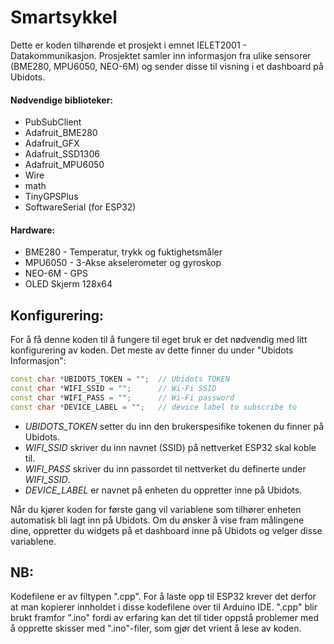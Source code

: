 # Smartsykkel
Dette er koden tilhørende et prosjekt i emnet IELET2001 - Datakommunikasjon.
Prosjektet samler inn informasjon fra ulike sensorer (BME280, MPU6050, NEO-6M) og sender disse til visning i et dashboard på Ubidots.

#### Nødvendige biblioteker:
- PubSubClient
- Adafruit_BME280
- Adafruit_GFX
- Adafruit_SSD1306
- Adafruit_MPU6050
- Wire
- math 
- TinyGPSPlus
- SoftwareSerial (for ESP32)

#### Hardware:
- BME280 - Temperatur, trykk og fuktighetsmåler
- MPU6050 - 3-Akse akselerometer og gyroskop
- NEO-6M - GPS
- OLED Skjerm 128x64

## Konfigurering:
For å få denne koden til å fungere til eget bruk er det nødvendig med litt konfigurering av koden.
Det meste av dette finner du under "Ubidots Informasjon":
```cpp
const char *UBIDOTS_TOKEN = "";  // Ubidots TOKEN
const char *WIFI_SSID = "";      // Wi-Fi SSID
const char *WIFI_PASS = "";      // Wi-Fi password
const char *DEVICE_LABEL = "";   // device label to subscribe to
```
- <em>UBIDOTS_TOKEN</em> setter du inn den brukerspesifike tokenen du finner på Ubidots.
- <em>WIFI_SSID</em> skriver du inn navnet (SSID) på nettverket ESP32 skal koble til.
- <em>WIFI_PASS</em> skriver du inn passordet til nettverket du definerte under <em>WIFI_SSID</em>.
- <em>DEVICE_LABEL</em> er navnet på enheten du oppretter inne på Ubidots.

Når du kjører koden for første gang vil variablene som tilhører enheten automatisk bli lagt inn på Ubidots. Om du ønsker å vise fram målingene dine, oppretter du widgets på et dashboard inne på Ubidots og velger disse variablene.

## NB:
Kodefilene er av filtypen ".cpp". For å laste opp til ESP32 krever det derfor at man kopierer innholdet i disse kodefilene over til Arduino IDE. ".cpp" blir brukt framfor ".ino" fordi av erfaring kan det til tider oppstå problemer med å opprette skisser med ".ino"-filer, som gjør det vrient å lese av koden.

